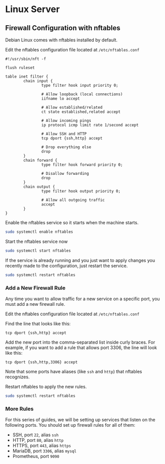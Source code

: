 # Linux Server

## Firewall Configuration with nftables

Debian Linux comes with nftables installed by default.

Edit the nftables configuration file located at `/etc/nftables.conf`

```
#!/usr/sbin/nft -f

flush ruleset

table inet filter {
        chain input {
                type filter hook input priority 0;

                # Allow loopback (local connections)
                iifname lo accept

                # Allow established/related
                ct state established,related accept

                # Allow incoming pings
                ip protocol icmp limit rate 1/second accept

                # Allow SSH and HTTP
                tcp dport {ssh,http} accept

                # Drop everything else
                drop
        }
        chain forward {
                type filter hook forward priority 0;

                # Disallow forwarding
                drop
        }
        chain output {
                type filter hook output priority 0;

                # Allow all outgoing traffic
                accept
        }
}
```

Enable the nftables service so it starts when the machine starts.

```sh
sudo systemctl enable nftables
```

Start the nftables service now

```sh
sudo systemctl start nftables
```

If the service is already running and you just want to apply changes you
recently made to the configuration, just restart the service.

```sh
sudo systemctl restart nftables
```

### Add a New Firewall Rule

Any time you want to allow traffic for a new service on a specific port, you
must add a new firewall rule.

Edit the nftables configuration file located at `/etc/nftables.conf`

Find the line that looks like this:

```
tcp dport {ssh,http} accept
```

Add the new port into the comma-separated list inside curly braces. For example,
if you want to add a rule that allows port 3306, the line will look like this:

```
tcp dport {ssh,http,3306} accept
```

Note that some ports have aliases (like `ssh` and `http`) that nftables
recognizes.

Restart nftables to apply the new rules.

```sh
sudo systemctl restart nftables
```

### More Rules

For this series of guides, we will be setting up services that listen on the
following ports. You should set up firewall rules for all of them:

- SSH, port `22`, alias `ssh`
- HTTP, port `80`, alias `http`
- HTTPS, port `443`, alias `https`
- MariaDB, port `3306`, alias `mysql`
- Prometheus, port `9090`
